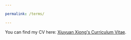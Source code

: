 ```yaml
---

permalink: /terms/

---
```


You can find my CV here: [Xiuyuan Xiong's Curriculum Vitae](../assets/curriculum_vitae.pdf).



